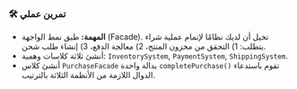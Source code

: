 ### 🛠️ تمرين عملي
* **المهمة:** طبق نمط الواجهة (Facade). تخيل أن لديك نظامًا لإتمام عملية شراء يتطلب: 1) التحقق من مخزون المنتج، 2) معالجة الدفع، 3) إنشاء طلب شحن.
* أنشئ ثلاثة كلاسات وهمية: `InventorySystem`, `PaymentSystem`, `ShippingSystem`.
* أنشئ كلاس `PurchaseFacade` بدالة واحدة `completePurchase()` تقوم باستدعاء الدوال اللازمة من الأنظمة الثلاثة بالترتيب.
